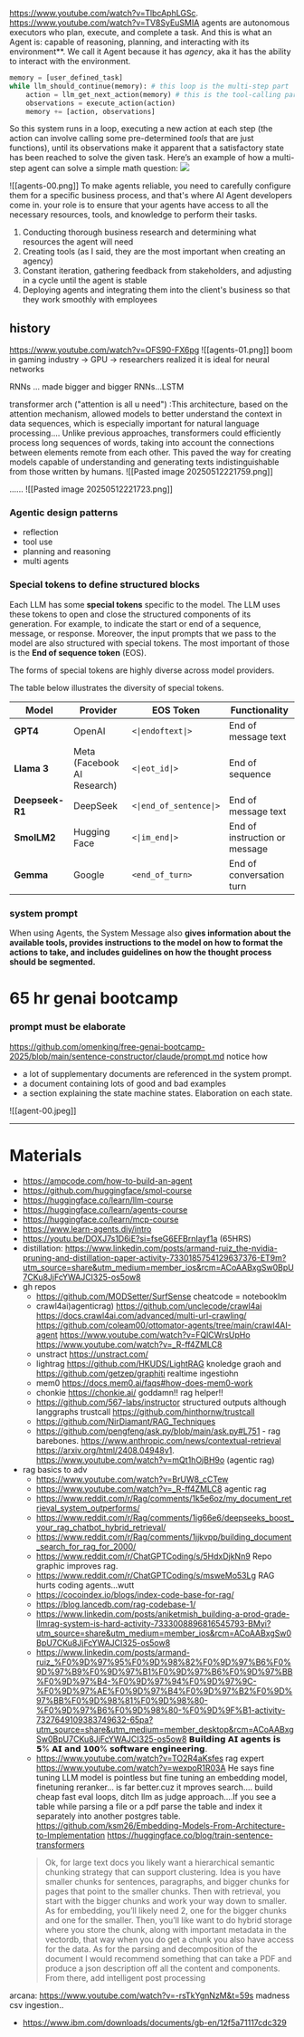 https://www.youtube.com/watch?v=TlbcAphLGSc. https://www.youtube.com/watch?v=TV8SyEuSMIA
agents are autonomous executors who plan, execute, and complete a task.
And this is what an Agent is:  capable of reasoning, planning, and interacting with its environment**. We call it Agent because it has _agency_, aka it has the ability to interact with the environment.
```py
memory = [user_defined_task]
while llm_should_continue(memory): # this loop is the multi-step part
    action = llm_get_next_action(memory) # this is the tool-calling part
    observations = execute_action(action)
    memory += [action, observations]
```
So this system runs in a loop, executing a new action at each step (the action can involve calling some pre-determined _tools_ that are just functions), until its observations make it apparent that a satisfactory state has been reached to solve the given task. Here’s an example of how a multi-step agent can solve a simple math question:
<img src="https://huggingface.co/datasets/huggingface/documentation-images/resolve/main/transformers/Agent_ManimCE.gif"/>

![[agents-00.png]]
To make agents reliable, you need to carefully configure them for a specific business process, and that's where AI Agent developers come in. your role is to ensure that your agents have access to all the necessary resources, tools, and knowledge to perform their tasks.
1. Conducting thorough business research and determining what resources the agent will need
2. Creating tools (as I said, they are the most important when creating an agency)
3. Constant iteration, gathering feedback from stakeholders, and adjusting in a cycle until the agent is stable
4. Deploying agents and integrating them into the client's business so that they work smoothly with employees

## history
https://www.youtube.com/watch?v=OFS90-FX6pg
![[agents-01.png]]
  boom in gaming industry -> GPU -> researchers realized it is ideal for neural networks

RNNs ... made bigger and bigger RNNs...LSTM

transformer arch ("attention is all u need") :This architecture, based on the attention mechanism, allowed models to better understand the context in data sequences, which is especially important for natural language processing.... Unlike previous approaches, transformers could efficiently process long sequences of words, taking into account the connections between elements remote from each other. This paved the way for creating models capable of understanding and generating texts indistinguishable from those written by humans.
![[Pasted image 20250512221759.png]]

......
![[Pasted image 20250512221723.png]]



### Agentic design patterns
- reflection
- tool use
- planning and reasoning
- multi agents





### Special tokens to define structured blocks

Each LLM has some **special tokens** specific to the model. The LLM uses these tokens to open and close the structured components of its generation. For example, to indicate the start or end of a sequence, message, or response. Moreover, the input prompts that we pass to the model are also structured with special tokens. The most important of those is the **End of sequence token** (EOS).

The forms of special tokens are highly diverse across model providers.

The table below illustrates the diversity of special tokens.

|**Model**|**Provider**|**EOS Token**|**Functionality**|
|---|---|---|---|
|**GPT4**|OpenAI|`<\|endoftext\|>`|End of message text|
|**Llama 3**|Meta (Facebook AI Research)|`<\|eot_id\|>`|End of sequence|
|**Deepseek-R1**|DeepSeek|`<\|end_of_sentence\|>`|End of message text|
|**SmolLM2**|Hugging Face|`<\|im_end\|>`|End of instruction or message|
|**Gemma**|Google|`<end_of_turn>`|End of conversation turn|
### system prompt
When using Agents, the System Message also **gives information about the available tools, provides instructions to the model on how to format the actions to take, and includes guidelines on how the thought process should be segmented.**

# 65 hr genai bootcamp

###  prompt must be elaborate 
https://github.com/omenking/free-genai-bootcamp-2025/blob/main/sentence-constructor/claude/prompt.md notice how 
- a lot of supplementary documents are referenced in the system prompt. 
- a document containing lots of good and bad examples 
- a section explaining the state machine states. Elaboration on each state.



![[agent-00.jpeg]]


--- 
# Materials 
- https://ampcode.com/how-to-build-an-agent
- https://github.com/huggingface/smol-course 
- https://huggingface.co/learn/llm-course 
- https://huggingface.co/learn/agents-course
- https://huggingface.co/learn/mcp-course
- https://www.learn-agents.diy/intro
- https://youtu.be/DOXJ7s1D6iE?si=fseG6EFBrnIayf1a (65HRS)
- distillation: https://www.linkedin.com/posts/armand-ruiz_the-nvidia-pruning-and-distillation-paper-activity-7330185754129637376-ET9m?utm_source=share&utm_medium=member_ios&rcm=ACoAABxgSw0BpU7CKu8JjFcYWAJCI325-os5ow8
- gh repos
	- https://github.com/MODSetter/SurfSense cheatcode = notebooklm
	- crawl4ai)agenticrag)  https://github.com/unclecode/crawl4ai https://docs.crawl4ai.com/advanced/multi-url-crawling/   https://github.com/coleam00/ottomator-agents/tree/main/crawl4AI-agent https://www.youtube.com/watch?v=FQlCWrsUpHo https://www.youtube.com/watch?v=_R-ff4ZMLC8
	- unstract https://unstract.com/
	- lightrag  https://github.com/HKUDS/LightRAG knoledge graoh and https://github.com/getzep/graphiti realtime ingestiohn
	- mem0 https://docs.mem0.ai/faqs#how-does-mem0-work
	- chonkie https://chonkie.ai/ goddamn!! rag helper!!
	- https://github.com/567-labs/instructor structured outputs although langgraphs trustcall https://github.com/hinthornw/trustcall 
	- https://github.com/NirDiamant/RAG_Techniques
	-  https://github.com/pengfeng/ask.py/blob/main/ask.py#L751 - rag barebones.
   https://www.anthropic.com/news/contextual-retrieval    https://arxiv.org/html/2408.04948v1.  https://www.youtube.com/watch?v=mQt1hOjBH9o (agentic rag)
- rag basics to adv
	- https://www.youtube.com/watch?v=BrUW8_cCTew 
	- https://www.youtube.com/watch?v=_R-ff4ZMLC8 agentic rag
	- https://www.reddit.com/r/Rag/comments/1k5e6oz/my_document_retrieval_system_outperforms/
	- https://www.reddit.com/r/Rag/comments/1ig66e6/deepseeks_boost_your_rag_chatbot_hybrid_retrieval/
	- https://www.reddit.com/r/Rag/comments/1jjkvpp/building_document_search_for_rag_for_2000/ 
	- https://www.reddit.com/r/ChatGPTCoding/s/5HdxDjkNn9 Repo graphic improves rag.
	- https://www.reddit.com/r/ChatGPTCoding/s/msweMo53Lg RAG hurts coding agents...wutt
	- https://cocoindex.io/blogs/index-code-base-for-rag/ 
	- https://blog.lancedb.com/rag-codebase-1/
	- https://www.linkedin.com/posts/aniketmish_building-a-prod-grade-llmrag-system-is-hard-activity-7333008896816545793-BMyi?utm_source=share&utm_medium=member_ios&rcm=ACoAABxgSw0BpU7CKu8JjFcYWAJCI325-os5ow8
	- https://www.linkedin.com/posts/armand-ruiz_%F0%9D%97%95%F0%9D%98%82%F0%9D%97%B6%F0%9D%97%B9%F0%9D%97%B1%F0%9D%97%B6%F0%9D%97%BB%F0%9D%97%B4-%F0%9D%97%94%F0%9D%97%9C-%F0%9D%97%AE%F0%9D%97%B4%F0%9D%97%B2%F0%9D%97%BB%F0%9D%98%81%F0%9D%98%80-%F0%9D%97%B6%F0%9D%98%80-%F0%9D%9F%B1-activity-7327649109383749632-65pa?utm_source=share&utm_medium=member_desktop&rcm=ACoAABxgSw0BpU7CKu8JjFcYWAJCI325-os5ow8 𝗕𝘂𝗶𝗹𝗱𝗶𝗻𝗴 𝗔𝗜 𝗮𝗴𝗲𝗻𝘁𝘀 𝗶𝘀 𝟱% 𝗔𝗜 𝗮𝗻𝗱 𝟭𝟬𝟬% 𝘀𝗼𝗳𝘁𝘄𝗮𝗿𝗲 𝗲𝗻𝗴𝗶𝗻𝗲𝗲𝗿𝗶𝗻𝗴.
	- https://www.youtube.com/watch?v=TO2R4aKsfes rag expert https://www.youtube.com/watch?v=wexpoR1R03A He says fine tuning LLM model is pointless but fine tuning an embedding model, finetuning reranker... is far better.cuz it mproves search.... build cheap fast eval loops, ditch llm as judge approach....If you see a table while parsing a file or a pdf parse the table and index it separately into another postgres table. https://github.com/ksm26/Embedding-Models-From-Architecture-to-Implementation   https://huggingface.co/blog/train-sentence-transformers
	> Ok, for large text docs you likely want a hierarchical semantic chunking strategy that can support clustering. Idea is you have smaller chunks for sentences, paragraphs, and bigger chunks for pages that point to the smaller chunks. Then with retrieval, you start with the bigger chunks and work your way down to smaller. As for embedding, you’ll likely need 2, one for the bigger chunks and one for the smaller. Then, you’ll like want to do hybrid storage where you store the chunk, along with important metadata in the vectordb, that way when you do get a chunk you also have access for the data. As for the parsing and decomposition of the document I would recommend something that can take a PDF and produce a json description off all the content and components. From there, add intelligent post processing

arcana: https://www.youtube.com/watch?v=-rsTkYgnNzM&t=59s madness csv ingestion..
- https://www.ibm.com/downloads/documents/gb-en/12f5a71117cdc329